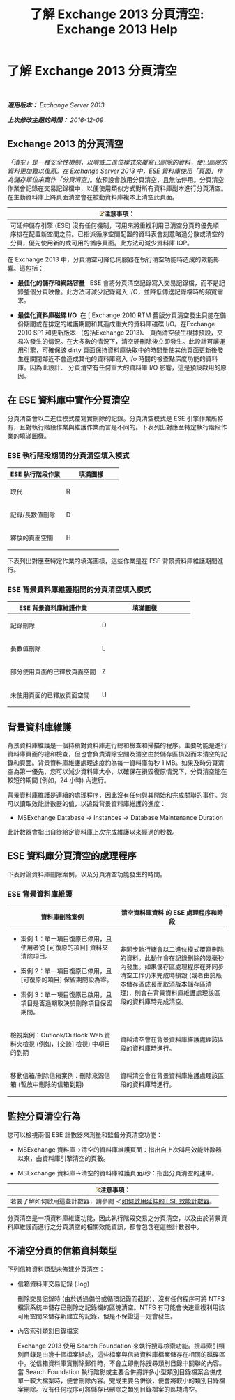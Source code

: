 ﻿---
title: '了解 Exchange 2013 分頁清空: Exchange 2013 Help'
TOCTitle: 了解 Exchange 2013 分頁清空
ms:assetid: 0ca7b188-efbc-4c0d-bcfe-5138cffc803c
ms:mtpsurl: https://technet.microsoft.com/zh-tw/library/Gg549096(v=EXCHG.150)
ms:contentKeyID: 61620005
ms.date: 05/21/2018
mtps_version: v=EXCHG.150
ms.translationtype: MT
---

# 了解 Exchange 2013 分頁清空

 

_**適用版本：** Exchange Server 2013_

_**上次修改主題的時間：** 2016-12-09_

## Exchange 2013 的分頁清空

*「清空」*是一種安全性機制，以零或二進位模式來覆寫已刪除的資料，使已刪除的資料更加難以復原。在 Exchange Server 2013 中，ESE 資料庫使用*「頁面」*作為儲存單位來實作*「分頁清空」*。依預設會啟用分頁清空，且無法停用。分頁清空作業會記錄在交易記錄檔中，以便使用類似方式對所有資料庫副本進行分頁清空。在主動資料庫上將頁面清空會在被動資料庫複本上清空此頁面。

<table>
<thead>
<tr class="header">
<th><img src="images/Bb124558.note(EXCHG.150).gif" title="注意事項" alt="注意事項" />注意事項：</th>
</tr>
</thead>
<tbody>
<tr class="odd">
<td>可延伸儲存引擎 (ESE) 沒有任何機制，可用來將重複利用已清空分頁的優先順序排在配置新空間之前。已指派循序空間配置的資料表會刻意略過分散或清空的分頁，優先使用新的或可用的循序頁面。此方法可減少資料庫 IOP。</td>
</tr>
</tbody>
</table>


在 Exchange 2013 中，分頁清空可降低伺服器在執行清空功能時造成的效能影響。這包括：

  - **最佳化的儲存和網路容量**   ESE 會將分頁清空記錄寫入交易記錄檔，而不是記錄整個分頁映像。此方法可減少記錄寫入 I/O，並降低傳送記錄檔時的頻寬需求。

  - **最佳化資料庫磁碟 I/O**  在 \[ Exchange 2010 RTM 舊版分頁清空發生只能在備份期間或在排定的維護期間和其造成重大的資料庫磁碟 I/O。在Exchange 2010 SP1 和更新版本 （包括Exchange 2013)、 頁面清空發生根據預設，交易次發生的情況。在大多數的情況下，清空硬刪除後立即發生。此設計可讓運用引擎，可確保該 dirty 頁面保持資料庫快取中的時間量使其他頁面更新後發生在關閉鄰近不會造成其他的資料庫寫入 I/o 時間的檢查點深度功能的資料庫。因為此設計、 分頁清空有任何重大的資料庫 I/O 影響，這是預設啟用的原因。

## 在 ESE 資料庫中實作分頁清空

分頁清空會以二進位模式覆寫實刪除的記錄。分頁清空模式是 ESE 引擎作業所特有，且對執行階段作業與維護作業而言是不同的。下表列出對應至特定執行階段作業的填滿圖樣。

### ESE 執行階段期間的分頁清空填入模式

<table>
<colgroup>
<col style="width: 50%" />
<col style="width: 50%" />
</colgroup>
<thead>
<tr class="header">
<th>ESE 執行階段作業</th>
<th>填滿圖樣</th>
</tr>
</thead>
<tbody>
<tr class="odd">
<td><p>取代</p></td>
<td><p>R</p></td>
</tr>
<tr class="even">
<td><p>記錄/長數值刪除</p></td>
<td><p>D</p></td>
</tr>
<tr class="odd">
<td><p>釋放的頁面空間</p></td>
<td><p>H</p></td>
</tr>
</tbody>
</table>


下表列出對應至特定作業的填滿圖樣，這些作業是在 ESE 背景資料庫維護期間進行。

### ESE 背景資料庫維護期間的分頁清空填入模式

<table>
<colgroup>
<col style="width: 50%" />
<col style="width: 50%" />
</colgroup>
<thead>
<tr class="header">
<th>ESE 背景資料庫維護作業</th>
<th>填滿圖樣</th>
</tr>
</thead>
<tbody>
<tr class="odd">
<td><p>記錄刪除</p></td>
<td><p>D</p></td>
</tr>
<tr class="even">
<td><p>長數值刪除</p></td>
<td><p>L</p></td>
</tr>
<tr class="odd">
<td><p>部分使用頁面的已釋放頁面空間</p></td>
<td><p>Z</p></td>
</tr>
<tr class="even">
<td><p>未使用頁面的已釋放頁面空間</p></td>
<td><p>U</p></td>
</tr>
</tbody>
</table>


## 背景資料庫維護

背景資料庫維護是一個持續對資料庫進行總和檢查和掃描的程序。主要功能是進行資料庫頁面的總和檢查，但也會負責清除空間及清空由於儲存區損毀而未清空的記錄和頁面。背景資料庫維護處理速度約為每一資料庫每秒 1 MB。如果及時分頁清空為第一優先，您可以減少資料庫大小，以確保在損毀復原情況下，分頁清空能在較短的期間 (例如，24 小時) 內進行。

背景資料庫維護是連續的處理程序，因此沒有任何與其開始和完成關聯的事件。您可以讀取效能計數器的值，以追蹤背景資料庫維護的進度：

  - MSExchange Database -\> Instances -\> Database Maintenance Duration

此計數器會指出自從給定資料庫上次完成維護以來經過的秒數。

## ESE 資料庫分頁清空的處理程序

下表討論資料庫刪除案例，以及分頁清空功能發生的時間。

### ESE 背景資料庫維護

<table>
<colgroup>
<col style="width: 50%" />
<col style="width: 50%" />
</colgroup>
<thead>
<tr class="header">
<th>資料庫刪除案例</th>
<th>清空資料庫資料 的 ESE 處理程序和時段</th>
</tr>
</thead>
<tbody>
<tr class="odd">
<td><ul>
<li><p>案例 1：單一項目復原已停用，且使用者從 [可復原的項目] 資料夾清除項目。</p></li>
<li><p>案例 2：單一項目復原已停用，且 [可復原的項目] 保留期間設為零。</p></li>
<li><p>案例 3：單一項目復原已啟用，且項目是否過期取決於刪除項目保留期間。</p></li>
</ul></td>
<td><p>非同步執行緒會以二進位模式覆寫刪除的資料。此動作會在記錄刪除的幾毫秒內發生。如果儲存區處理程序在非同步清空工作仍未完成時損毀 (或者由於版本儲存區成長而取消版本儲存區清理)，則會在背景資料庫維護處理該區段的資料庫時完成清空。</p></td>
</tr>
<tr class="even">
<td><p>檢視案例：Outlook/Outlook Web 資料夾檢視 (例如，[交談] 檢視) 中項目的到期</p></td>
<td><p>資料清空會在背景資料庫維護處理該區段的資料庫時進行。</p></td>
</tr>
<tr class="odd">
<td><p>移動信箱/刪除信箱案例：刪除來源信箱 (暫放中刪除的信箱到期)</p></td>
<td><p>資料清空會在背景資料庫維護處理該區段的資料庫時進行。</p></td>
</tr>
</tbody>
</table>


## 監控分頁清空行為

您可以檢視兩個 ESE 計數器來測量和監督分頁清空功能：

  - MSExchange 資料庫-\>清空的資料庫維護頁面：指出自上次叫用效能計數器以來，由資料庫引擎清空的頁數。

  - MSExchange 資料庫-\>清空的資料庫維護頁面‎/秒：指出分頁清空的速率。

<table>
<thead>
<tr class="header">
<th><img src="images/Bb124558.note(EXCHG.150).gif" title="注意事項" alt="注意事項" />注意事項：</th>
</tr>
</thead>
<tbody>
<tr class="odd">
<td>若要了解如何啟用這些計數器，請參閱 ＜<a href="https://go.microsoft.com/fwlink/p/?linkid=101194">如何啟用延伸的 ESE 效能計數器</a>。</td>
</tr>
</tbody>
</table>


分頁清空是一項資料庫維護功能，因此執行階段交易之分頁清空，以及由於背景資料庫維護而進行之分頁清空的相關效能資訊，都會包含在這些計數器中。

## 不清空分頁的信箱資料類型

下列信箱資料類型未佈建分頁清空：

  - 信箱資料庫交易記錄 (.log)
    
    刪除交易記錄時 (由於透過備份或循環記錄而截斷)，沒有任何程序可將 NTFS 檔案系統中儲存已刪除之記錄檔的區塊清空。NTFS 有可能會快速重複利用該可用空間來儲存新建立的記錄，但是不保證這一定會發生。

  - 內容索引類別目錄檔案
    
    Exchange 2013 使用 Search Foundation 來執行搜尋檢索功能。搜尋索引類別目錄是由幾十個檔案組成，這些檔案與信箱資料庫檔案儲存在相同的磁碟區中。從信箱資料庫實刪除郵件時，不會立即刪除搜尋類別目錄中關聯的內容。當 Search Foundation 執行陰影或主要合併將許多小型類別目錄檔案合併成單一較大檔案時，便會刪除內容。完成主要合併後，便會將較小的類別目錄檔案刪除。沒有任何程序可將儲存已刪除之類別目錄檔案的區塊清空。

